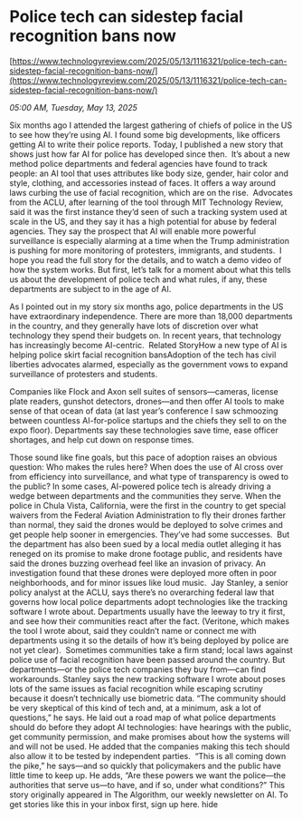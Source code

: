 # Police tech can sidestep facial recognition bans now

[https://www.technologyreview.com/2025/05/13/1116321/police-tech-can-sidestep-facial-recognition-bans-now/](https://www.technologyreview.com/2025/05/13/1116321/police-tech-can-sidestep-facial-recognition-bans-now/)

*05:00 AM, Tuesday, May 13, 2025*

Six months ago I attended the largest gathering of chiefs of police in the US to see how they’re using AI. I found some big developments, like officers getting AI to write their police reports. Today, I published a new story that shows just how far AI for police has developed since then.  It’s about a new method police departments and federal agencies have found to track people: an AI tool that uses attributes like body size, gender, hair color and style, clothing, and accessories instead of faces. It offers a way around laws curbing the use of facial recognition, which are on the rise.   Advocates from the ACLU, after learning of the tool through MIT Technology Review, said it was the first instance they’d seen of such a tracking system used at scale in the US, and they say it has a high potential for abuse by federal agencies. They say the prospect that AI will enable more powerful surveillance is especially alarming at a time when the Trump administration is pushing for more monitoring of protesters, immigrants, and students.  I hope you read the full story for the details, and to watch a demo video of how the system works. But first, let’s talk for a moment about what this tells us about the development of police tech and what rules, if any, these departments are subject to in the age of AI.

As I pointed out in my story six months ago, police departments in the US have extraordinary independence. There are more than 18,000 departments in the country, and they generally have lots of discretion over what technology they spend their budgets on. In recent years, that technology has increasingly become AI-centric.  Related StoryHow a new type of AI is helping police skirt facial recognition bansAdoption of the tech has civil liberties advocates alarmed, especially as the government vows to expand surveillance of protesters and students.

Companies like Flock and Axon sell suites of sensors—cameras, license plate readers, gunshot detectors, drones—and then offer AI tools to make sense of that ocean of data (at last year’s conference I saw schmoozing between countless AI-for-police startups and the chiefs they sell to on the expo floor). Departments say these technologies save time, ease officer shortages, and help cut down on response times.

Those sound like fine goals, but this pace of adoption raises an obvious question: Who makes the rules here? When does the use of AI cross over from efficiency into surveillance, and what type of transparency is owed to the public? In some cases, AI-powered police tech is already driving a wedge between departments and the communities they serve. When the police in Chula Vista, California, were the first in the country to get special waivers from the Federal Aviation Administration to fly their drones farther than normal, they said the drones would be deployed to solve crimes and get people help sooner in emergencies. They’ve had some successes.  But the department has also been sued by a local media outlet alleging it has reneged on its promise to make drone footage public, and residents have said the drones buzzing overhead feel like an invasion of privacy. An investigation found that these drones were deployed more often in poor neighborhoods, and for minor issues like loud music.  Jay Stanley, a senior policy analyst at the ACLU, says there’s no overarching federal law that governs how local police departments adopt technologies like the tracking software I wrote about. Departments usually have the leeway to try it first, and see how their communities react after the fact. (Veritone, which makes the tool I wrote about, said they couldn’t name or connect me with departments using it so the details of how it’s being deployed by police are not yet clear).  Sometimes communities take a firm stand; local laws against police use of facial recognition have been passed around the country. But departments—or the police tech companies they buy from—can find workarounds. Stanley says the new tracking software I wrote about poses lots of the same issues as facial recognition while escaping scrutiny because it doesn’t technically use biometric data. “The community should be very skeptical of this kind of tech and, at a minimum, ask a lot of questions,” he says. He laid out a road map of what police departments should do before they adopt AI technologies: have hearings with the public, get community permission, and make promises about how the systems will and will not be used. He added that the companies making this tech should also allow it to be tested by independent parties.  “This is all coming down the pike,” he says—and so quickly that policymakers and the public have little time to keep up. He adds, “Are these powers we want the police—the authorities that serve us—to have, and if so, under what conditions?” This story originally appeared in The Algorithm, our weekly newsletter on AI. To get stories like this in your inbox first, sign up here. hide

